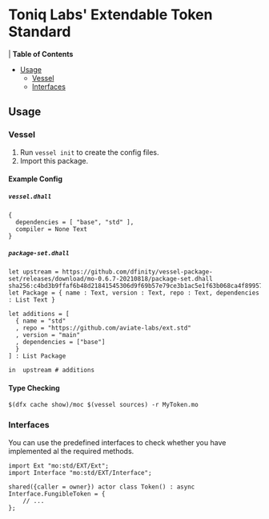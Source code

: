 # Toniq Labs' Extendable Token Standard

| **Table of Contents**

- [Usage](#usage)
  - [Vessel](#vessel)
  - [Interfaces](#interfaces)

## Usage

### Vessel

1. Run `vessel init` to create the config files.
2. Import this package.

#### Example Config

##### `vessel.dhall`

```dhall
{
  dependencies = [ "base", "std" ],
  compiler = None Text
}
```

##### `package-set.dhall`

```dhall
let upstream = https://github.com/dfinity/vessel-package-set/releases/download/mo-0.6.7-20210818/package-set.dhall sha256:c4bd3b9ffaf6b48d21841545306d9f69b57e79ce3b1ac5e1f63b068ca4f89957
let Package = { name : Text, version : Text, repo : Text, dependencies : List Text }

let additions = [
  { name = "std"
  , repo = "https://github.com/aviate-labs/ext.std"
  , version = "main"
  , dependencies = ["base"]
  }
] : List Package

in  upstream # additions
```

#### Type Checking

```shell
$(dfx cache show)/moc $(vessel sources) -r MyToken.mo
```

### Interfaces

You can use the predefined interfaces to check whether you have implemented al the required methods.

```motoko
import Ext "mo:std/EXT/Ext";
import Interface "mo:std/EXT/Interface";

shared({caller = owner}) actor class Token() : async Interface.FungibleToken = {
    // ...
};
```
